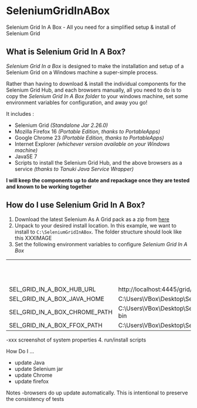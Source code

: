SeleniumGridInABox
==================

Selenium Grid In A Box - All you need for a simplified setup &amp; install of Selenium Grid

What is Selenium Grid In A Box?
--------------------------------
_Selenium Grid In a Box_ is designed to make the installation and setup of a Selenium Grid on a Windows machine a super-simple process.

Rather than having to download & install the individual components for the Selenium Grid Hub, and each browsers manually, all you need to do is to copy the _Selenium Grid In A Box folder_ to your windows machine, set some environment variables for configuration, and away you go!

It includes :
- Selenium Grid _(Standalone Jar 2.26.0)_
- Mozilla Firefox 16 _(Portable Edition, thanks to PortableApps)_
- Google Chrome 23 _(Portable Edition, thanks to PortableApps)_
- Internet Explorer _(whichever version available on your Windows machine)_
- JavaSE 7
- Scripts to install the Selenium Grid Hub, and the above browsers as a service _(thanks to Tanuki Java Service Wrapper)_

__I will keep the components up to date and repackage once they are tested and known to be working together__

How do I use Selenium Grid In A Box?
---------------------------------------
1. Download the latest Selenium As A Grid pack as a zip from [here](https://github.com/kennychua/SeleniumGridInABox/downloads)
2. Unpack to your desired install location. In this example, we want to install to
	`C:\SeleniumGridInABox`.
The folder structure should look like this
XXXIMAGE
3. Set the following environment variables to configure _Selenium Grid In A Box_
<table>
  <tr>
    <th></th>
    <th>Environment Variable</th>
    <th>Example</th>
    <th>What it's for</th>	
  </tr>
  <tr>
    <td>SEL_GRID_IN_A_BOX_HUB_URL</td>
    <td>http://localhost:4445/grid/register</td>
    <td>XXX</td>
  </tr>
  <tr>
    <td>SEL_GRID_IN_A_BOX_JAVA_HOME</td>
    <td>C:\Users\VBox\Desktop\SeleniumGridInABox\java\jre7</td>
  </tr>
  <tr>
    <td>SEL_GRID_IN_A_BOX_CHROME_PATH</td>
    <td>C:\Users\VBox\Desktop\SeleniumGridInABox\browsers\GoogleChrome23Portable\App\Chrome-bin</td>
  </tr>
  <tr>
    <td>SEL_GRID_IN_A_BOX_FFOX_PATH</td>
    <td>C:\Users\VBox\Desktop\SeleniumGridInABox\browsers\Firefox16.0.2Portable\App\Firefox</td>
  </tr>
</table>
-xxx screenshot of system properties
4. run/install scripts

How Do I …
- update Java
- update Selenium jar
- update Chrome
- update firefox

Notes
-browsers do up update automatically. This is intentional to preserve the consistency of tests

